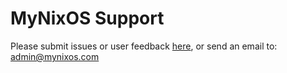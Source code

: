 # MyNixOS Support

Please submit issues or user feedback [here](https://github.com/mynixos/support/issues/new), or send an email to: admin@mynixos.com
